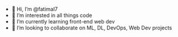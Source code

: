 - 👋 Hi, I’m @fatimaI7
- 👀 I’m interested in all things code
- 🌱 I’m currently learning front-end web dev
- 👭 I’m looking to collaborate on ML, DL, DevOps, Web Dev projects 


